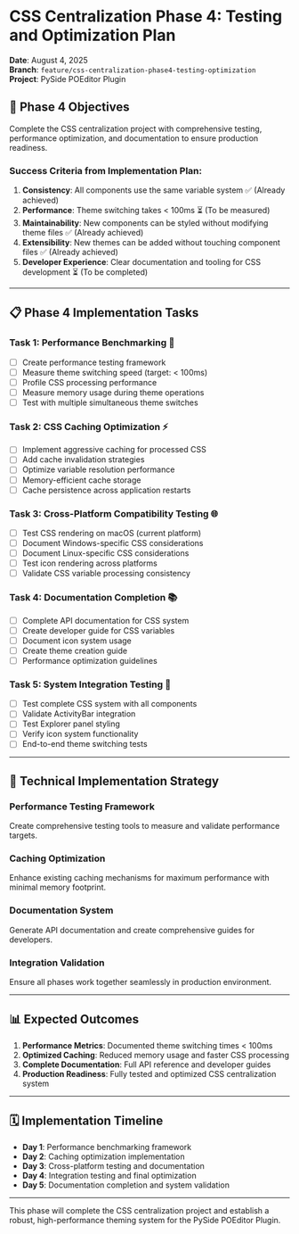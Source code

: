 # CSS Centralization Phase 4: Testing and Optimization Plan

**Date**: August 4, 2025  
**Branch**: `feature/css-centralization-phase4-testing-optimization`  
**Project**: PySide POEditor Plugin

## 🎯 **Phase 4 Objectives**

Complete the CSS centralization project with comprehensive testing, performance optimization, and documentation to ensure production readiness.

### **Success Criteria from Implementation Plan:**
1. **Consistency**: All components use the same variable system ✅ (Already achieved)
2. **Performance**: Theme switching takes < 100ms ⏳ (To be measured)
3. **Maintainability**: New components can be styled without modifying theme files ✅ (Already achieved)
4. **Extensibility**: New themes can be added without touching component files ✅ (Already achieved)
5. **Developer Experience**: Clear documentation and tooling for CSS development ⏳ (To be completed)

---

## 📋 **Phase 4 Implementation Tasks**

### **Task 1: Performance Benchmarking** 🔧
- [ ] Create performance testing framework
- [ ] Measure theme switching speed (target: < 100ms)
- [ ] Profile CSS processing performance
- [ ] Measure memory usage during theme operations
- [ ] Test with multiple simultaneous theme switches

### **Task 2: CSS Caching Optimization** ⚡
- [ ] Implement aggressive caching for processed CSS
- [ ] Add cache invalidation strategies
- [ ] Optimize variable resolution performance
- [ ] Memory-efficient cache storage
- [ ] Cache persistence across application restarts

### **Task 3: Cross-Platform Compatibility Testing** 🌐
- [ ] Test CSS rendering on macOS (current platform)
- [ ] Document Windows-specific CSS considerations
- [ ] Document Linux-specific CSS considerations
- [ ] Test icon rendering across platforms
- [ ] Validate CSS variable processing consistency

### **Task 4: Documentation Completion** 📚
- [ ] Complete API documentation for CSS system
- [ ] Create developer guide for CSS variables
- [ ] Document icon system usage
- [ ] Create theme creation guide
- [ ] Performance optimization guidelines

### **Task 5: System Integration Testing** 🧪
- [ ] Test complete CSS system with all components
- [ ] Validate ActivityBar integration
- [ ] Test Explorer panel styling
- [ ] Verify icon system functionality
- [ ] End-to-end theme switching tests

---

## 🔧 **Technical Implementation Strategy**

### **Performance Testing Framework**
Create comprehensive testing tools to measure and validate performance targets.

### **Caching Optimization**
Enhance existing caching mechanisms for maximum performance with minimal memory footprint.

### **Documentation System**
Generate API documentation and create comprehensive guides for developers.

### **Integration Validation**
Ensure all phases work together seamlessly in production environment.

---

## 📊 **Expected Outcomes**

1. **Performance Metrics**: Documented theme switching times < 100ms
2. **Optimized Caching**: Reduced memory usage and faster CSS processing
3. **Complete Documentation**: Full API reference and developer guides
4. **Production Readiness**: Fully tested and optimized CSS centralization system

---

## 🗓️ **Implementation Timeline**

- **Day 1**: Performance benchmarking framework
- **Day 2**: Caching optimization implementation  
- **Day 3**: Cross-platform testing and documentation
- **Day 4**: Integration testing and final optimization
- **Day 5**: Documentation completion and system validation

---

This phase will complete the CSS centralization project and establish a robust, high-performance theming system for the PySide POEditor Plugin.
